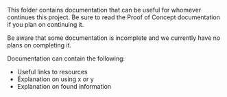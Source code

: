 This folder contains documentation that can be useful for whomever continues this project.
Be sure to read the Proof of Concept documentation if you plan on continuing it.

Be aware that some documentation is incomplete and we currently have no plans on completing it.

Documentation can contain the following:
- Useful links to resources
- Explanation on using x or y
- Explanation on found information